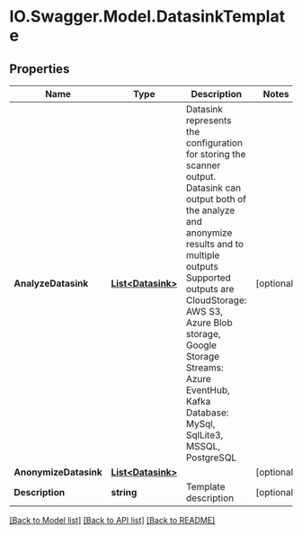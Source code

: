 # IO.Swagger.Model.DatasinkTemplate
## Properties

Name | Type | Description | Notes
------------ | ------------- | ------------- | -------------
**AnalyzeDatasink** | [**List&lt;Datasink&gt;**](Datasink.md) | Datasink represents the configuration for storing the scanner output. Datasink can output both of the analyze and anonymize results and to multiple outputs Supported outputs are CloudStorage: AWS S3, Azure Blob storage, Google Storage Streams: Azure EventHub, Kafka Database: MySql, SqlLite3, MSSQL, PostgreSQL | [optional] 
**AnonymizeDatasink** | [**List&lt;Datasink&gt;**](Datasink.md) |  | [optional] 
**Description** | **string** | Template description | [optional] 

[[Back to Model list]](../README.md#documentation-for-models) [[Back to API list]](../README.md#documentation-for-api-endpoints) [[Back to README]](../README.md)

